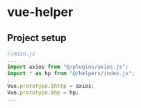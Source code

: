 # vue-helper

## Project setup
```javascript
//main.js
...
import axios from "@/plugins/axios.js";
import * as hp from "@/helpers/index.js";
...
Vue.prototype.$http = axios;
Vue.prototype.$hp = hp;
...
```
